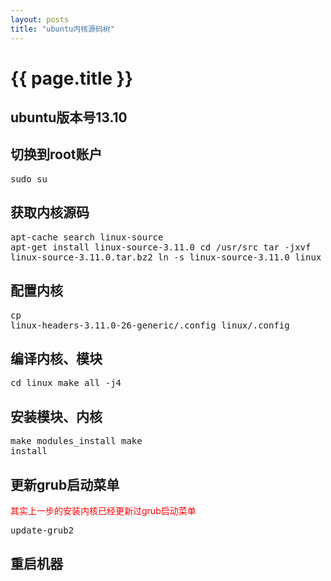 ```yaml
---
layout: posts
title: "ubuntu内核源码树"
---
```

# {{ page.title }}
## ubuntu版本号13.10
## 切换到root账户
<xmp class="prettyprint linenums">sudo su</xmp>
## 获取内核源码
<xmp class="prettyprint linenums">apt-cache search linux-source
apt-get install linux-source-3.11.0
cd /usr/src
tar -jxvf linux-source-3.11.0.tar.bz2
ln -s linux-source-3.11.0 linux</xmp>
## 配置内核
<xmp class="prettyprint linenums">cp linux-headers-3.11.0-26-generic/.config linux/.config</xmp>
## 编译内核、模块
<xmp class="prettyprint linenums">cd linux
make all -j4</xmp>
## 安装模块、内核
<xmp class="prettyprint linenums">make modules_install
make install</xmp>
## 更新grub启动菜单
<font style="color: red; font-size: 14px;">其实上一步的安装内核已经更新过grub启动菜单</font>
<xmp class="prettyprint linenums">update-grub2</xmp>
## 重启机器